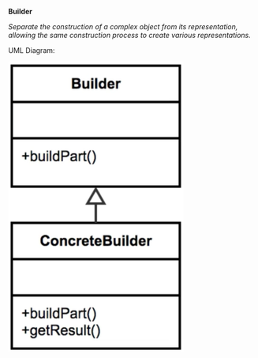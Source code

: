 **Builder**

_Separate the construction of a complex object from its representation, allowing the same construction process to create
various representations._

UML Diagram:

![UML Diagram](builder_uml.png)